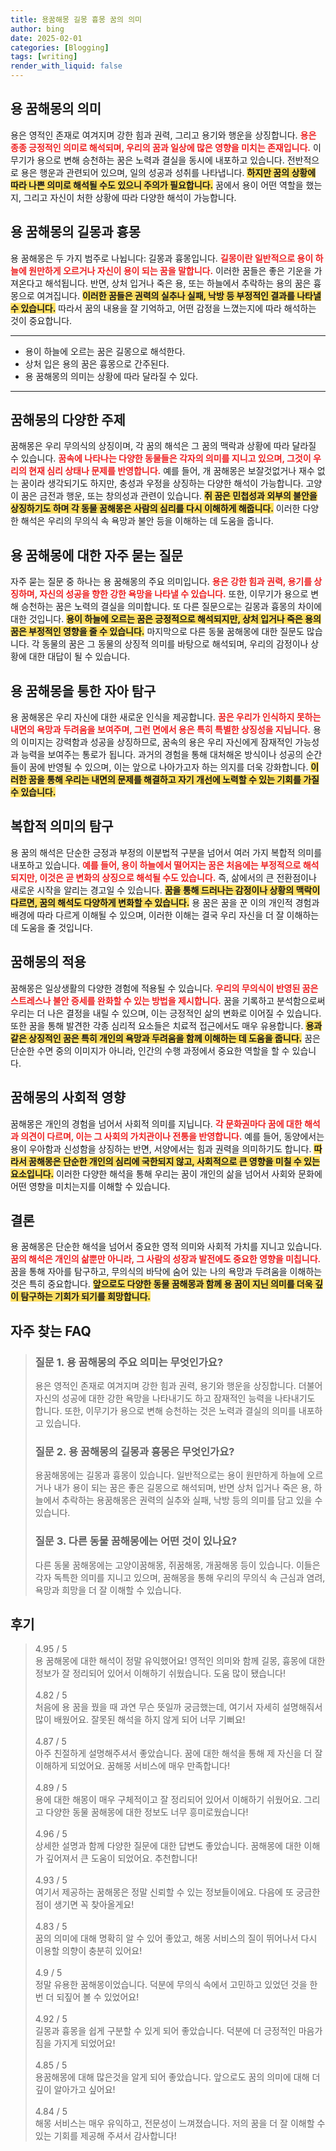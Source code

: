 ```yaml
---
title: 용꿈해몽 길몽 흉몽 꿈의 의미
author: bing
date: 2025-02-01
categories: [Blogging]
tags: [writing]
render_with_liquid: false
---
```



<h2 id='용 꿈해몽의 의미'>용 꿈해몽의 의미</h2>

<p>용은 영적인 존재로 여겨지며 강한 힘과 권력, 그리고 용기와 행운을 상징합니다. <b><span style="color: #ee2323;">용은 종종 긍정적인 의미로 해석되며, 우리의 꿈과 일상에 많은 영향을 미치는 존재입니다.</span></b> 이무기가 용으로 변해 승천하는 꿈은 노력과 결실을 동시에 내포하고 있습니다. 전반적으로 용은 행운과 관련되어 있으며, 일의 성공과 성취를 나타냅니다. <b><span style="background-color: #ffe066;">하지만 꿈의 상황에 따라 나쁜 의미로 해석될 수도 있으니 주의가 필요합니다.</span></b> 꿈에서 용이 어떤 역할을 했는지, 그리고 자신이 처한 상황에 따라 다양한 해석이 가능합니다.</p>

<h2 id='용 꿈해몽의 길몽과 흉몽'>용 꿈해몽의 길몽과 흉몽</h2>

<p>용 꿈해몽은 두 가지 범주로 나뉩니다: 길몽과 흉몽입니다. <b><span style="color: #ee2323;">길몽이란 일반적으로 용이 하늘에 원만하게 오르거나 자신이 용이 되는 꿈을 말합니다.</span></b> 이러한 꿈들은 좋은 기운을 가져온다고 해석됩니다. 반면, 상처 입거나 죽은 용, 또는 하늘에서 추락하는 용의 꿈은 흉몽으로 여겨집니다. <b><span style="background-color: #ffe066;">이러한 꿈들은 권력의 실추나 실패, 낙방 등 부정적인 결과를 나타낼 수 있습니다.</span></b> 따라서 꿈의 내용을 잘 기억하고, 어떤 감정을 느꼈는지에 따라 해석하는 것이 중요합니다.</p>

<hr />

<ul>
    <li>용이 하늘에 오르는 꿈은 길몽으로 해석한다.</li>
    <li>상처 입은 용의 꿈은 흉몽으로 간주된다.</li>
    <li>용 꿈해몽의 의미는 상황에 따라 달라질 수 있다.</li>
</ul>

<hr />

<h2 id='꿈해몽의 다양한 주제'>꿈해몽의 다양한 주제</h2>

<p>꿈해몽은 우리 무의식의 상징이며, 각 꿈의 해석은 그 꿈의 맥락과 상황에 따라 달라질 수 있습니다. <b><span style="color: #ee2323;">꿈속에 나타나는 다양한 동물들은 각자의 의미를 지니고 있으며, 그것이 우리의 현재 심리 상태나 문제를 반영합니다.</span></b> 예를 들어, 개 꿈해몽은 보잘것없거나 재수 없는 꿈이라 생각되기도 하지만, 충성과 우정을 상징하는 다양한 해석이 가능합니다. 고양이 꿈은 금전과 행운, 또는 창의성과 관련이 있습니다. <b><span style="background-color: #ffe066;">쥐 꿈은 민첩성과 외부의 불안을 상징하기도 하며 각 동물 꿈해몽은 사람의 심리를 다시 이해하게 해줍니다.</span></b> 이러한 다양한 해석은 우리의 무의식 속 욕망과 불안 등을 이해하는 데 도움을 줍니다.</p>

<h2 id='용 꿈해몽에 대한 자주 묻는 질문'>용 꿈해몽에 대한 자주 묻는 질문</h2>

<p>자주 묻는 질문 중 하나는 용 꿈해몽의 주요 의미입니다. <b><span style="color: #ee2323;">용은 강한 힘과 권력, 용기를 상징하며, 자신의 성공을 향한 강한 욕망을 나타낼 수 있습니다.</span></b> 또한, 이무기가 용으로 변해 승천하는 꿈은 노력의 결실을 의미합니다. 또 다른 질문으로는 길몽과 흉몽의 차이에 대한 것입니다. <b><span style="background-color: #ffe066;">용이 하늘에 오르는 꿈은 긍정적으로 해석되지만, 상처 입거나 죽은 용의 꿈은 부정적인 영향을 줄 수 있습니다.</span></b> 마지막으로 다른 동물 꿈해몽에 대한 질문도 많습니다. 각 동물의 꿈은 그 동물의 상징적 의미를 바탕으로 해석되며, 우리의 감정이나 상황에 대한 대답이 될 수 있습니다.</p>

<h2 id='용 꿈해몽을 통한 자아 탐구'>용 꿈해몽을 통한 자아 탐구</h2>

<p>용 꿈해몽은 우리 자신에 대한 새로운 인식을 제공합니다. <b><span style="color: #ee2323;">꿈은 우리가 인식하지 못하는 내면의 욕망과 두려움을 보여주며, 그런 면에서 용은 특히 특별한 상징성을 지닙니다.</span></b> 용의 이미지는 강력함과 성공을 상징하므로, 꿈속의 용은 우리 자신에게 잠재적인 가능성과 능력을 보여주는 통로가 됩니다. 과거의 경험을 통해 대처해온 방식이나 성공의 순간들이 꿈에 반영될 수 있으며, 이는 앞으로 나아가고자 하는 의지를 더욱 강화합니다. <b><span style="background-color: #ffe066;">이러한 꿈을 통해 우리는 내면의 문제를 해결하고 자기 개선에 노력할 수 있는 기회를 가질 수 있습니다.</span></b></p>

<h2 id='복합적 의미의 탐구'>복합적 의미의 탐구</h2>

<p>용 꿈의 해석은 단순한 긍정과 부정의 이분법적 구분을 넘어서 여러 가지 복합적 의미를 내포하고 있습니다. <b><span style="color: #ee2323;">예를 들어, 용이 하늘에서 떨어지는 꿈은 처음에는 부정적으로 해석되지만, 이것은 곧 변화의 상징으로 해석될 수도 있습니다.</span></b> 즉, 삶에서의 큰 전환점이나 새로운 시작을 알리는 경고일 수 있습니다. <b><span style="background-color: #ffe066;">꿈을 통해 드러나는 감정이나 상황의 맥락이 다르면, 꿈의 해석도 다양하게 변화할 수 있습니다.</span></b> 용 꿈은 꿈을 꾼 이의 개인적 경험과 배경에 따라 다르게 이해될 수 있으며, 이러한 이해는 결국 우리 자신을 더 잘 이해하는 데 도움을 줄 것입니다.</p>

<h2 id='꿈해몽의 적용'>꿈해몽의 적용</h2>

<p>꿈해몽은 일상생활의 다양한 경험에 적용될 수 있습니다. <b><span style="color: #ee2323;">우리의 무의식이 반영된 꿈은 스트레스나 불안 증세를 완화할 수 있는 방법을 제시합니다.</span></b> 꿈을 기록하고 분석함으로써 우리는 더 나은 결정을 내릴 수 있으며, 이는 긍정적인 삶의 변화로 이어질 수 있습니다. 또한 꿈을 통해 발견한 각종 심리적 요소들은 치료적 접근에서도 매우 유용합니다. <b><span style="background-color: #ffe066;">용과 같은 상징적인 꿈은 특히 개인의 욕망과 두려움을 함께 이해하는 데 도움을 줍니다.</span></b> 꿈은 단순한 수면 중의 이미지가 아니라, 인간의 수행 과정에서 중요한 역할을 할 수 있습니다.</p>

<h2 id='꿈해몽의 사회적 영향'>꿈해몽의 사회적 영향</h2>

<p>꿈해몽은 개인의 경험을 넘어서 사회적 의미를 지닙니다. <b><span style="color: #ee2323;">각 문화권마다 꿈에 대한 해석과 의견이 다르며, 이는 그 사회의 가치관이나 전통을 반영합니다.</span></b> 예를 들어, 동양에서는 용이 우아함과 신성함을 상징하는 반면, 서양에서는 힘과 권력을 의미하기도 합니다. <b><span style="background-color: #ffe066;">따라서 꿈해몽은 단순한 개인의 심리에 국한되지 않고, 사회적으로 큰 영향을 미칠 수 있는 요소입니다.</span></b> 이러한 다양한 해석을 통해 우리는 꿈이 개인의 삶을 넘어서 사회와 문화에 어떤 영향을 미치는지를 이해할 수 있습니다.</p>

<h2 id='결론'>결론</h2>

<p>용 꿈해몽은 단순한 해석을 넘어서 중요한 영적 의미와 사회적 가치를 지니고 있습니다. <b><span style="color: #ee2323;">꿈의 해석은 개인의 삶뿐만 아니라, 그 사람의 성장과 발전에도 중요한 영향을 미칩니다.</span></b> 꿈을 통해 자아를 탐구하고, 무의식의 바닥에 숨어 있는 나의 욕망과 두려움을 이해하는 것은 특히 중요합니다. <b><span style="background-color: #ffe066;">앞으로도 다양한 동물 꿈해몽과 함께 용 꿈이 지닌 의미를 더욱 깊이 탐구하는 기회가 되기를 희망합니다.</span></b></p>


<h2 id='자주_찾는_FAQ'>자주 찾는 FAQ</h2>
<div itemscope="" itemtype="https://schema.org/FAQPage"> 
<blockquote> 
<div itemscope="" itemprop="mainEntity" itemtype="https://schema.org/Question"> 
<h3 itemprop="name">질문 1. 용 꿈해몽의 주요 의미는 무엇인가요?</h3> 
<div itemscope="" itemprop="acceptedAnswer" itemtype="https://schema.org/Answer"> 
<span itemprop="text"> 
<p>용은 영적인 존재로 여겨지며 강한 힘과 권력, 용기와 행운을 상징합니다. 더불어 자신의 성공에 대한 강한 욕망을 나타내기도 하고 잠재적인 능력을 나타내기도 합니다. 또한, 이무기가 용으로 변해 승천하는 것은 노력과 결실의 의미를 내포하고 있습니다.</p> 
</span> 
</div> 
</div> 

<div itemscope="" itemprop="mainEntity" itemtype="https://schema.org/Question"> 
<h3 itemprop="name">질문 2. 용 꿈해몽의 길몽과 흉몽은 무엇인가요?</h3> 
<div itemscope="" itemprop="acceptedAnswer" itemtype="https://schema.org/Answer"> 
<span itemprop="text"> 
<p>용꿈해몽에는 길몽과 흉몽이 있습니다. 일반적으로는 용이 원만하게 하늘에 오르거나 내가 용이 되는 꿈은 좋은 길몽으로 해석되며, 반면 상처 입거나 죽은 용, 하늘에서 추락하는 용꿈해몽은 권력의 실추와 실패, 낙방 등의 의미를 담고 있을 수 있습니다.</p> 
</span> 
</div> 
</div> 

<div itemscope="" itemprop="mainEntity" itemtype="https://schema.org/Question"> 
<h3 itemprop="name">질문 3. 다른 동물 꿈해몽에는 어떤 것이 있나요?</h3> 
<div itemscope="" itemprop="acceptedAnswer" itemtype="https://schema.org/Answer"> 
<span itemprop="text"> 
<p>다른 동물 꿈해몽에는 고양이꿈해몽, 쥐꿈해몽, 개꿈해몽 등이 있습니다. 이들은 각자 독특한 의미를 지니고 있으며, 꿈해몽을 통해 우리의 무의식 속 근심과 염려, 욕망과 희망을 더 잘 이해할 수 있습니다.</p> 
</span> 
</div> 
</div> 
</blockquote> 
</div>
<h2 id='후기'>후기</h2>
<div itemscope itemtype="https://schema.org/Product">
  <blockquote>
  <div itemprop="review" itemscope itemtype="https://schema.org/Review">
      <div itemprop="reviewRating" itemscope itemtype="https://schema.org/Rating"> <span itemprop="ratingValue">4.95</span> / <span itemprop="bestRating">5</span> </div>
      <span itemprop="reviewBody">용 꿈해몽에 대한 해석이 정말 유익했어요! 영적인 의미와 함께 길몽, 흉몽에 대한 정보가 잘 정리되어 있어서 이해하기 쉬웠습니다. 도움 많이 됐습니다!</span>
  </div>
  <br>
  <div itemprop="review" itemscope itemtype="https://schema.org/Review">
      <div itemprop="reviewRating" itemscope itemtype="https://schema.org/Rating"> <span itemprop="ratingValue">4.82</span> / <span itemprop="bestRating">5</span> </div>
      <span itemprop="reviewBody">처음에 용 꿈을 꿨을 때 과연 무슨 뜻일까 궁금했는데, 여기서 자세히 설명해줘서 많이 배웠어요. 잘못된 해석을 하지 않게 되어 너무 기뻐요!</span>
  </div>
  <br>
  <div itemprop="review" itemscope itemtype="https://schema.org/Review">
      <div itemprop="reviewRating" itemscope itemtype="https://schema.org/Rating"> <span itemprop="ratingValue">4.87</span> / <span itemprop="bestRating">5</span> </div>
      <span itemprop="reviewBody">아주 친절하게 설명해주셔서 좋았습니다. 꿈에 대한 해석을 통해 제 자신을 더 잘 이해하게 되었어요. 꿈해몽 서비스에 매우 만족합니다!</span>
  </div>
  <br>
  <div itemprop="review" itemscope itemtype="https://schema.org/Review">
      <div itemprop="reviewRating" itemscope itemtype="https://schema.org/Rating"> <span itemprop="ratingValue">4.89</span> / <span itemprop="bestRating">5</span> </div>
      <span itemprop="reviewBody">용에 대한 해몽이 매우 구체적이고 잘 정리되어 있어서 이해하기 쉬웠어요. 그리고 다양한 동물 꿈해몽에 대한 정보도 너무 흥미로웠습니다!</span>
  </div>
  <br>
  <div itemprop="review" itemscope itemtype="https://schema.org/Review">
      <div itemprop="reviewRating" itemscope itemtype="https://schema.org/Rating"> <span itemprop="ratingValue">4.96</span> / <span itemprop="bestRating">5</span> </div>
      <span itemprop="reviewBody">상세한 설명과 함께 다양한 질문에 대한 답변도 좋았습니다. 꿈해몽에 대한 이해가 깊어져서 큰 도움이 되었어요. 추천합니다!</span>
  </div>
  <br>
  <div itemprop="review" itemscope itemtype="https://schema.org/Review">
      <div itemprop="reviewRating" itemscope itemtype="https://schema.org/Rating"> <span itemprop="ratingValue">4.93</span> / <span itemprop="bestRating">5</span> </div>
      <span itemprop="reviewBody">여기서 제공하는 꿈해몽은 정말 신뢰할 수 있는 정보들이에요. 다음에 또 궁금한 점이 생기면 꼭 찾아올게요!</span>
  </div>
  <br>
  <div itemprop="review" itemscope itemtype="https://schema.org/Review">
      <div itemprop="reviewRating" itemscope itemtype="https://schema.org/Rating"> <span itemprop="ratingValue">4.83</span> / <span itemprop="bestRating">5</span> </div>
      <span itemprop="reviewBody">꿈의 의미에 대해 명확히 알 수 있어 좋았고, 해몽 서비스의 질이 뛰어나서 다시 이용할 의향이 충분히 있어요!</span>
  </div>
  <br>
  <div itemprop="review" itemscope itemtype="https://schema.org/Review">
      <div itemprop="reviewRating" itemscope itemtype="https://schema.org/Rating"> <span itemprop="ratingValue">4.9</span> / <span itemprop="bestRating">5</span> </div>
      <span itemprop="reviewBody">정말 유용한 꿈해몽이었습니다. 덕분에 무의식 속에서 고민하고 있었던 것을 한 번 더 되짚어 볼 수 있었어요!</span>
  </div>
  <br>
  <div itemprop="review" itemscope itemtype="https://schema.org/Review">
      <div itemprop="reviewRating" itemscope itemtype="https://schema.org/Rating"> <span itemprop="ratingValue">4.92</span> / <span itemprop="bestRating">5</span> </div>
      <span itemprop="reviewBody">길몽과 흉몽을 쉽게 구분할 수 있게 되어 좋았습니다. 덕분에 더 긍정적인 마음가짐을 가지게 되었어요!</span>
  </div>
  <br>
  <div itemprop="review" itemscope itemtype="https://schema.org/Review">
      <div itemprop="reviewRating" itemscope itemtype="https://schema.org/Rating"> <span itemprop="ratingValue">4.85</span> / <span itemprop="bestRating">5</span> </div>
      <span itemprop="reviewBody">용꿈해몽에 대해 많은것을 알게 되어 좋았습니다. 앞으로도 꿈의 의미에 대해 더 깊이 알아가고 싶어요!</span>
  </div>
  <br>
  <div itemprop="review" itemscope itemtype="https://schema.org/Review">
      <div itemprop="reviewRating" itemscope itemtype="https://schema.org/Rating"> <span itemprop="ratingValue">4.84</span> / <span itemprop="bestRating">5</span> </div>
      <span itemprop="reviewBody">해몽 서비스는 매우 유익하고, 전문성이 느껴졌습니다. 저의 꿈을 더 잘 이해할 수 있는 기회를 제공해 주셔서 감사합니다!</span>
  </div>
  </blockquote>
</div>
